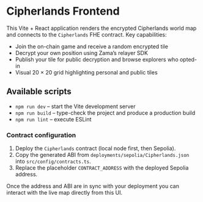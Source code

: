 # Cipherlands Frontend

This Vite + React application renders the encrypted Cipherlands world map and connects to the `Cipherlands` FHE contract. Key capabilities:

- Join the on-chain game and receive a random encrypted tile
- Decrypt your own position using Zama’s relayer SDK
- Publish your tile for public decryption and browse explorers who opted-in
- Visual 20 × 20 grid highlighting personal and public tiles

## Available scripts

- `npm run dev` – start the Vite development server
- `npm run build` – type-check the project and produce a production build
- `npm run lint` – execute ESLint

### Contract configuration

1. Deploy the `Cipherlands` contract (local node first, then Sepolia).
2. Copy the generated ABI from `deployments/sepolia/Cipherlands.json` into `src/config/contracts.ts`.
3. Replace the placeholder `CONTRACT_ADDRESS` with the deployed Sepolia address.

Once the address and ABI are in sync with your deployment you can interact with the live map directly from this UI.
